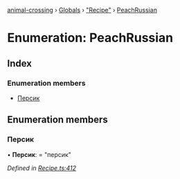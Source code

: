 [animal-crossing](../README.md) › [Globals](../globals.md) › ["Recipe"](../modules/_recipe_.md) › [PeachRussian](_recipe_.peachrussian.md)

# Enumeration: PeachRussian

## Index

### Enumeration members

* [Персик](_recipe_.peachrussian.md#персик)

## Enumeration members

###  Персик

• **Персик**: = "персик"

*Defined in [Recipe.ts:412](https://github.com/Norviah/animal-crossing/blob/4ad5c16/module/types/Recipe.ts#L412)*

